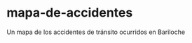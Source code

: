 mapa-de-accidentes
==================

Un mapa de los accidentes de tránsito ocurridos en Bariloche
